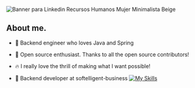 ![Banner para Linkedin Recursos Humanos Mujer Minimalista Beige](https://github.com/Paul10FC/Paul10FC/assets/133995490/a203fffe-bba9-450e-894d-41678d7dd2e7)

## About me.

* 🔴 Backend engineer who loves Java and Spring

* 🎁 Open source enthusiast. Thanks to all the open source contributors!

* 🔥 I really love the thrill of making what I want possible!

* 💼 Backend developer at softelligent-business
[![My Skills](https://skillicons.dev/icons?i=java,spring,docker,mysql,mongodb,figma&theme=dark)](https://skillicons.dev)
<!--
**Paul10FC/Paul10FC** is a ✨ _special_ ✨ repository because its `README.md` (this file) appears on your GitHub profile.
Here are some ideas to get you started:

- 🔭 I’m currently working on ...
- 🌱 I’m currently learning ...
- 👯 I’m looking to collaborate on ...
- 🤔 I’m looking for help with ...
- 💬 Ask me about ...
- 📫 How to reach me: ...
- 😄 Pronouns: ...
- ⚡ Fun fact: ...
-->
